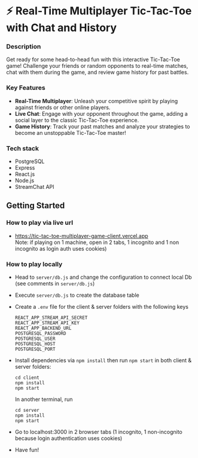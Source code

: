 # ⚡️ Real-Time Multiplayer Tic-Tac-Toe with Chat and History

### Description

Get ready for some head-to-head fun with this interactive Tic-Tac-Toe game! Challenge your friends or random opponents to real-time matches, chat with them during the game, and review game history for past battles.

### Key Features

- **Real-Time Multiplayer**: Unleash your competitive spirit by playing against friends or other online players.
- **Live Chat**: Engage with your opponent throughout the game, adding a social layer to the classic Tic-Tac-Toe experience.
- **Game History**: Track your past matches and analyze your strategies to become an unstoppable Tic-Tac-Toe master!

### Tech stack

- PostgreSQL
- Express
- React.js
- Node.js
- StreamChat API

## Getting Started

### How to play via live url

- https://tic-tac-toe-multiplayer-game-client.vercel.app   
Note: if playing on 1 machine, open in 2 tabs, 1 incognito and 1 non incognito as login auth uses cookies)

### How to play locally

- Head to `server/db.js` and change the configuration to connect local Db (see comments in `server/db.js`)
- Execute `server/db.js` to create the database table
- Create a `.env` file for the client & server folders with the following keys

  ```
  REACT_APP_STREAM_API_SECRET
  REACT_APP_STREAM_API_KEY
  REACT_APP_BACKEND_URL
  POSTGRESQL_PASSWORD
  POSTGRESQL_USER
  POSTGRESQL_HOST
  POSTGRESQL_PORT
  ```

- Install dependencies via `npm install` then run `npm start` in both client & server folders:

  ```
  cd client
  npm install
  npm start
  ```

  In another terminal, run

  ```
  cd server
  npm install
  npm start
  ```

- Go to localhost:3000 in 2 browser tabs (1 incognito, 1 non-incognito because login authentication uses cookies)
- Have fun!
